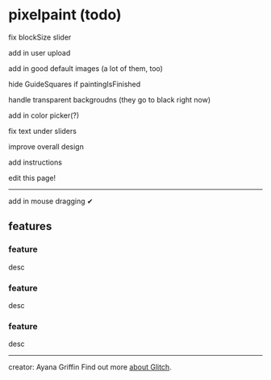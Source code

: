 pixelpaint (todo)
=================
fix blockSize slider



add in user upload

add in good default images (a lot of them, too)

hide GuideSquares if paintingIsFinished

handle transparent backgroudns (they go to black right now)

add in color picker(?)

fix text under sliders

improve overall design

add instructions

edit this page!

-------------------------
add in mouse dragging ✔



features
-----------


### feature 
desc

### feature 
desc

### feature 
desc






-------------------


creator: Ayana Griffin
Find out more [about Glitch](https://glitch.com/about).